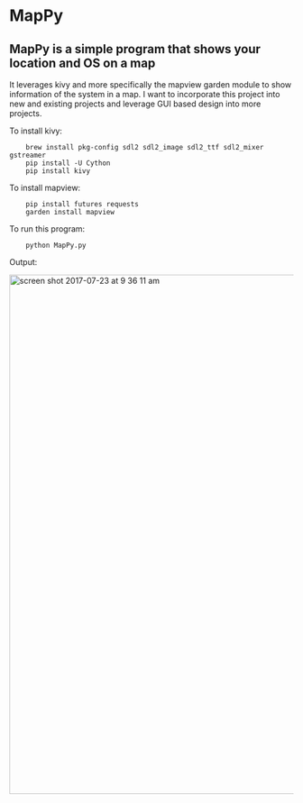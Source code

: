 # MapPy

## MapPy is a simple program that shows your location and OS on a map

It leverages kivy and more specifically the mapview garden module to show information of the system in a map. I want to 
incorporate this project into new and existing projects and leverage GUI based design into more projects.

To install kivy:

		brew install pkg-config sdl2 sdl2_image sdl2_ttf sdl2_mixer gstreamer
		pip install -U Cython
		pip install kivy

To install mapview:

		pip install futures requests
		garden install mapview

To run this program:

		python MapPy.py

Output:
	
<img width="922" alt="screen shot 2017-07-23 at 9 36 11 am" src="https://user-images.githubusercontent.com/16884900/28499828-d6d00974-6f8c-11e7-880e-eb752fcd2a8f.png">
